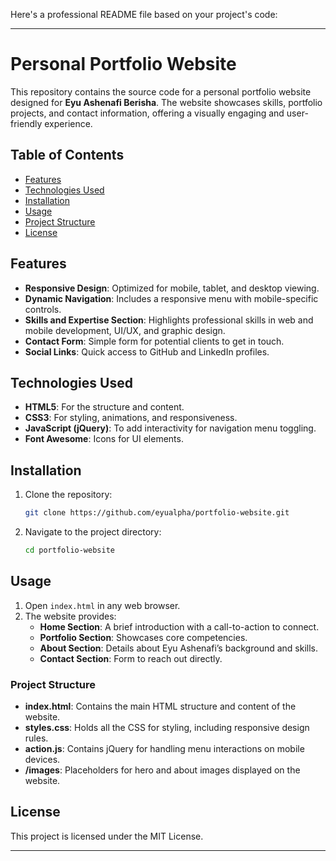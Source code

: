 Here's a professional README file based on your project's code:

---

# Personal Portfolio Website

This repository contains the source code for a personal portfolio website designed for **Eyu Ashenafi Berisha**. The website showcases skills, portfolio projects, and contact information, offering a visually engaging and user-friendly experience.

## Table of Contents

- [Features](#features)
- [Technologies Used](#technologies-used)
- [Installation](#installation)
- [Usage](#usage)
- [Project Structure](#project-structure)
- [License](#license)

## Features

- **Responsive Design**: Optimized for mobile, tablet, and desktop viewing.
- **Dynamic Navigation**: Includes a responsive menu with mobile-specific controls.
- **Skills and Expertise Section**: Highlights professional skills in web and mobile development, UI/UX, and graphic design.
- **Contact Form**: Simple form for potential clients to get in touch.
- **Social Links**: Quick access to GitHub and LinkedIn profiles.

## Technologies Used

- **HTML5**: For the structure and content.
- **CSS3**: For styling, animations, and responsiveness.
- **JavaScript (jQuery)**: To add interactivity for navigation menu toggling.
- **Font Awesome**: Icons for UI elements.

## Installation

1. Clone the repository:
   ```bash
   git clone https://github.com/eyualpha/portfolio-website.git
   ```
2. Navigate to the project directory:
   ```bash
   cd portfolio-website
   ```

## Usage

1. Open `index.html` in any web browser.
2. The website provides:
   - **Home Section**: A brief introduction with a call-to-action to connect.
   - **Portfolio Section**: Showcases core competencies.
   - **About Section**: Details about Eyu Ashenafi’s background and skills.
   - **Contact Section**: Form to reach out directly.

### Project Structure

- **index.html**: Contains the main HTML structure and content of the website.
- **styles.css**: Holds all the CSS for styling, including responsive design rules.
- **action.js**: Contains jQuery for handling menu interactions on mobile devices.
- **/images**: Placeholders for hero and about images displayed on the website.

## License

This project is licensed under the MIT License.

---
